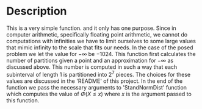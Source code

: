 # Description
This is a very simple function. and it only has one purpose. Since in computer arithmetic,
specifically floating point arithmetic, we cannot do computations with infinities we have to limit
ourselves to some large values that mimic infinity to the scale that fits our needs. In the case of
the posed problem we let the value for $-\infty$ be $-1024$.
This function first calculates the number of partitions given a point and an approximation for
$-\infty$ as discussed above. This number is computed in such a way that each subinterval of length 1
is partitioned into $2^7$ pieces. The choices for these values are discussed in the 'README' of this
project.
In the end of the function we pass the necessary arguments to 'StandNormDist' function which computes
the value of $\Phi(X \le x)$ where $x$ is the argument passed to this function.
